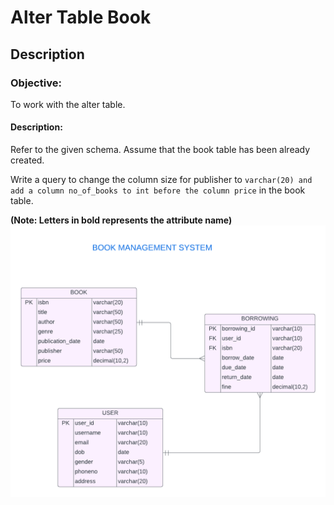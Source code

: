 # Alter Table Book
## Description
### Objective:

To work with the alter table.

#### Description:

Refer to the given schema. Assume that the book table has been already created.

Write a query to change the column size for publisher to `varchar(20) and add a column no_of_books to int before the column price` in the book table.

**(Note: Letters in bold represents the attribute name)**
![image alt](https://github.com/PraveenKumara2k33/Cognizant-JavaStack-Handson-2024/blob/afac1a7b2c141cd56f734326af7175fe08be4c84/Stage%201/SQL%20Programming/image-1.png)
